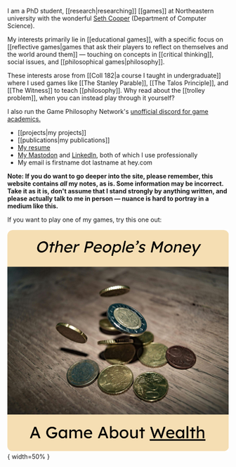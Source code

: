 I am a PhD student, [[research|researching]] [[games]] at Northeastern university with the wonderful [Seth Cooper](http://www.khoury.neu.edu/home/scooper/) (Department of Computer Science).

My interests primarily lie in [[educational games]], with a specific focus on [[reflective games|games that ask their players to reflect on themselves and the world around them]] — touching on concepts in [[critical thinking]], social issues, and [[philosophical games|philosophy]]. 

These interests arose from [[Coll 182|a course I taught in undergraduate]] where I used games like [[The Stanley Parable]], [[The Talos Principle]], and [[The Witness]] to teach [[philosophy]]. Why read about the [[trolley problem]], when you can instead play through it yourself?

I also run the Game Philosophy Network's [unofficial discord for game academics.](https://discord.gg/QPzvX5NfX9)

 - [[projects|my projects]]
 - [[publications|my publications]]
 - [My resume](https://docs.google.com/document/d/1p-3EzrkZ1h9hOv5_uLfmwVsiPV7F0rS18Dh8UBUt2VQ/edit?usp=sharing)
 - [My Mastodon](https://hci.social/@kksgandhi) and [LinkedIn](www.linkedin.com/in/kutub-gandhi-83439514b), both of which I use professionally
 - My email is firstname dot lastname at hey.com

**Note: If you do want to go deeper into the site, please remember, this website contains *all* my notes, as is. Some information may be incorrect. Take it as it is, don't assume that I stand strongly by anything written, and please actually talk to me in person — nuance is hard to portray in a medium like this.**

If you want to play one of my games, try this one out:

[![Other People's Money, a game about wealth](./static/OPM_Icon.png)](https://kksgandhi.itch.io/other-peoples-money) { width=50% }
